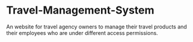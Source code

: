 # Travel-Management-System
An website for travel agency owners to manage their travel products and their employees who are under different access permissions.
